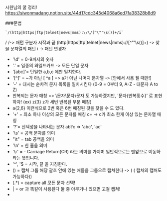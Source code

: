 


시원님의 꿀 정리!
https://siwonmadang.notion.site/44d17cdc345d4068a6ed7fa38328b8d9


###문법

```  
`/(http|https|ftp|telnet|news|mms):\/\/[^\"'\s()]+/i`
```

/ /-> 패턴 구분자 시작과 끝
(http|https|ftp|telnet|news|mms):\/\/[^\"'\s()]+) -> 찾을 문자열의 패턴
i -> 패턴 변경자

-  '\d' = 0-9까지의 숫자
- '\.' = 일종의 와일드카드 -> 모든 단일 문자
- '[abc]'= 단일한 a,b,c 에만 일치한다.
- '[^]' = ~가 아닌 [ ^a ] => a가 아닌 나머지 문자열 -> [안에서 사용 될 때만!]
-  '-' = 대시는 순차적 문자 목록을 일치시킨다 (0-9 = 0부터 9, A-Z - 대문자 A to Z)
- 반복되는 문자 매칭 => \문자\문자\문자 도 가능하겠지만, '문자{반복횟수}' 로 표현하자! (ex) z{3} z가 세번 반복된 부분 매칭)
- a{2,6} 이런식으로 2번 혹은 6번 매칭된 것을 찾을 수 도 있다.
- '+' = 최소 하나 이상의 모든 문자를 매칭 c+ -> c가 최소 한개 이상 있는 문자열 매칭
- '?'= 선택성을 나타내는 문자 ab?c => 'abc', 'ac'
- '\s' = 공백 문자를 의미
- "\t" = tab 공백을 의미
- '\n' = 한 줄을 의미
- '\r' = -   Carriage Return(CR) 라는 의미를 가지며 일반적으로는 맨앞으로 이동하라는 뜻입니다.
- '^', '$ = 시작, 끝 을 지칭한다.
- () = 캡쳐 그룹 해당 괄호 안에 있는 애들을 그룹으로 캡쳐한다 -> ( ( 캡처의 캡처도 가능하다))
- (.*) = capture all 모든 문자 선택!
- | = or 과 똑같이 사용된다 둘 중 아무거나 있으면 고걸 캡쳐!
- 